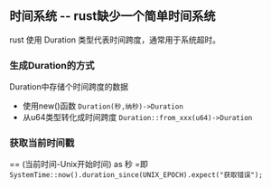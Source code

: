 ## 时间系统 -- rust缺少一个简单时间系统

rust 使用	Duration 类型代表时间跨度，通常用于系统超时。
### 生成Duration的方式
Duration中存储个时间跨度的数据

+ 使用new()函数  `Duration(秒,纳秒)->Duration`
+ 从u64类型转化成时间跨度 `Duration::from_xxx(u64)->Duration`


### 获取当前时间戳
== (当前时间-Unix开始时间) as 秒
=即
`SystemTime::now().duration_since(UNIX_EPOCH).expect("获取错误");`